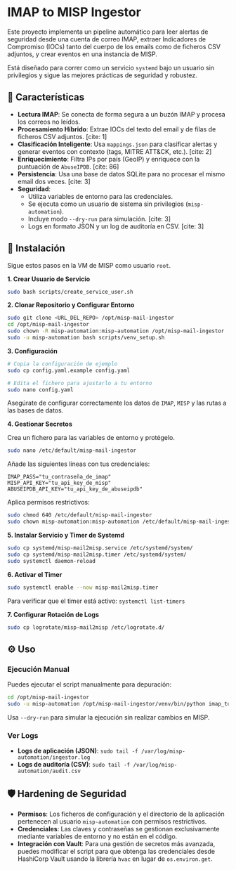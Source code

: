 # IMAP to MISP Ingestor

Este proyecto implementa un pipeline automático para leer alertas de seguridad desde una cuenta de correo IMAP, extraer Indicadores de Compromiso (IOCs) tanto del cuerpo de los emails como de ficheros CSV adjuntos, y crear eventos en una instancia de MISP.

Está diseñado para correr como un servicio `systemd` bajo un usuario sin privilegios y sigue las mejores prácticas de seguridad y robustez.

## 🚀 Características

-   **Lectura IMAP**: Se conecta de forma segura a un buzón IMAP y procesa los correos no leídos.
-   **Procesamiento Híbrido**: Extrae IOCs del texto del email y de filas de ficheros CSV adjuntos. [cite: 1]
-   **Clasificación Inteligente**: Usa `mappings.json` para clasificar alertas y generar eventos con contexto (tags, MITRE ATT&CK, etc.). [cite: 2]
-   **Enriquecimiento**: Filtra IPs por país (GeoIP) y enriquece con la puntuación de `AbuseIPDB`. [cite: 86]
-   **Persistencia**: Usa una base de datos SQLite para no procesar el mismo email dos veces. [cite: 3]
-   **Seguridad**:
    -   Utiliza variables de entorno para las credenciales.
    -   Se ejecuta como un usuario de sistema sin privilegios (`misp-automation`).
    -   Incluye modo `--dry-run` para simulación. [cite: 3]
    -   Logs en formato JSON y un log de auditoría en CSV. [cite: 3]

## 🔧 Instalación

Sigue estos pasos en la VM de MISP como usuario `root`.

**1. Crear Usuario de Servicio**

```bash
sudo bash scripts/create_service_user.sh
```

**2. Clonar Repositorio y Configurar Entorno**

```bash
sudo git clone <URL_DEL_REPO> /opt/misp-mail-ingestor
cd /opt/misp-mail-ingestor
sudo chown -R misp-automation:misp-automation /opt/misp-mail-ingestor
sudo -u misp-automation bash scripts/venv_setup.sh
```

**3. Configuración**

```bash
# Copia la configuración de ejemplo
sudo cp config.yaml.example config.yaml

# Edita el fichero para ajustarlo a tu entorno
sudo nano config.yaml
```

Asegúrate de configurar correctamente los datos de `IMAP`, `MISP` y las rutas a las bases de datos.

**4. Gestionar Secretos**

Crea un fichero para las variables de entorno y protégelo.

```bash
sudo nano /etc/default/misp-mail-ingestor
```

Añade las siguientes líneas con tus credenciales:

```
IMAP_PASS="tu_contraseña_de_imap"
MISP_API_KEY="tu_api_key_de_misp"
ABUSEIPDB_API_KEY="tu_api_key_de_abuseipdb"
```

Aplica permisos restrictivos:

```bash
sudo chmod 640 /etc/default/misp-mail-ingestor
sudo chown misp-automation:misp-automation /etc/default/misp-mail-ingestor
```

**5. Instalar Servicio y Timer de Systemd**

```bash
sudo cp systemd/misp-mail2misp.service /etc/systemd/system/
sudo cp systemd/misp-mail2misp.timer /etc/systemd/system/
sudo systemctl daemon-reload
```

**6. Activar el Timer**

```bash
sudo systemctl enable --now misp-mail2misp.timer
```

Para verificar que el timer está activo: `systemctl list-timers`

**7. Configurar Rotación de Logs**

```bash
sudo cp logrotate/misp-mail2misp /etc/logrotate.d/
```

## ⚙️ Uso

### Ejecución Manual

Puedes ejecutar el script manualmente para depuración:

```bash
cd /opt/misp-mail-ingestor
sudo -u misp-automation /opt/misp-mail-ingestor/venv/bin/python imap_to_misp.py --config config.yaml --once --verbose
```

Usa `--dry-run` para simular la ejecución sin realizar cambios en MISP.

### Ver Logs

-   **Logs de aplicación (JSON)**: `sudo tail -f /var/log/misp-automation/ingestor.log`
-   **Logs de auditoría (CSV)**: `sudo tail -f /var/log/misp-automation/audit.csv`

## 🛡️ Hardening de Seguridad

-   **Permisos**: Los ficheros de configuración y el directorio de la aplicación pertenecen al usuario `misp-automation` con permisos restrictivos.
-   **Credenciales**: Las claves y contraseñas se gestionan exclusivamente mediante variables de entorno y no están en el código.
-   **Integración con Vault**: Para una gestión de secretos más avanzada, puedes modificar el script para que obtenga las credenciales desde HashiCorp Vault usando la librería `hvac` en lugar de `os.environ.get`.
